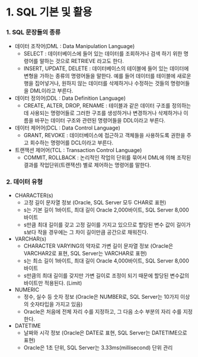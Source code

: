 # 1. SQL 기본 및 활용

### 1. SQL 문장들의 종류

- 데이터 조작어(DML : Data Manipulation Language)
  - SELECT : 데이터베이스에 들어 있는 데이터를 조회하거나 검색 하기 위한 명령어를 말하는 것으로 RETRIEVE 라고도 한다.
  - INSERT, UPDATE, DELETE : 데이터베이스의 테이블에 들어 있는 데이터에 변형을 가하는 종류의 명령어들을 말한다. 예를 들어 데이터를 테이블에 새로운 행을 집어넣거나, 원하지 않는 데이터를 삭제하거나 수정하는 것들의 명령어들을 DML이라고 부른다.
- 데이터 정의어(DDL : Data Definition Language)
  - CREATE, ALTER, DROP, RENAME : 테이블과 같은 데이터 구조를 정의하는데 사용되는 명령어들로 그러한 구조를 생성하거나 변경하거나 삭제하거나 이름을 바꾸는 데이터 구조와 관련된 명령어들을 DDL이라고 부른다.
- 데이터 제어어(DCL : Data Control Language)
  - GRANT, REVOKE : 데이터베이스에 접근하고 객체들을 사용하도록 권한을 주고 회수하는 명령어를 DCL이라고 부른다.
- 트랜잭션 제어어(TCL : Transaction Control Language)
  - COMMIT, ROLLBACK : 논리적인 작업의 단위를 묶어서 DML에 의해 조작된 결과를 작업단위(트랜잭션) 별로 제어하는 명령어를 말한다.

### 2. 데이터 유형

- CHARACTER(s)
  - 고정 길이 문자열 정보 (Oracle, SQL Server 모두 CHAR로 표현)
  - s는 기본 길이 1바이트, 최대 길이 Oracle 2,000바이트, SQL Server 8,000바이트
  - s만큼 최대 길이를 갖고 고정 길이를 가지고 있으므로 할당된 변수 값이 길이가 s보다 작을 경우에는 그 차이 길이만큼 공간으로 채워진다.
- VARCHAR(s)
  - CHARACTER VARYING의 약자로 가변 길이 문자열 정보 (Oracle은 VARCHAR2로 표현, SQL Server는 VARCHAR로 표현)
  - s는 최소 길이 1바이트, 최대 길이 Oracle 4,000바이트, SQL Server 8,000바이트
  - s만큼의 최대 길이를 갖지만 가변 길이로 조정이 되기 때문에 할당된 변수값의 바이트만 적용된다. (Limit)
- NUMERIC
  - 정수, 실수 등 숫자 정보 (Oracle은 NUMBER로, SQL Server는 10가지 이상의 숫자타입을 가지고 있음)
  - Oracle은 처음에 전체 자리 수를 지정하고, 그 다음 소수 부분의 자리 수를 지정한다.
- DATETIME
  - 날짜와 시각 정보 (Oracle은 DATE로 표현, SQL Server는 DATETIME으로 표현)
  - Oracle은 1초 단위, SQL Server는 3.33ms(millisecond) 단위 관리